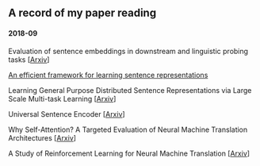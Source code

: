 ## A record of my paper reading

#### 2018-09

Evaluation of sentence embeddings in downstream and linguistic probing tasks [[Arxiv](https://arxiv.org/abs/1806.06259)]

[An efficient framework for learning sentence representations](https://arxiv.org/abs/1803.02893)

Learning General Purpose Distributed Sentence Representations via Large Scale Multi-task Learning [[Arxiv](https://arxiv.org/abs/1804.00079)]

Universal Sentence Encoder [[Arxiv](https://arxiv.org/pdf/1803.11175.pdf)]

Why Self-Attention? A Targeted Evaluation of Neural Machine Translation Architectures [[Arxiv](https://arxiv.org/abs/1808.08946)]

A Study of Reinforcement Learning for Neural Machine Translation [[Arxiv](https://arxiv.org/abs/1808.08866)]

